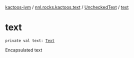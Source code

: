 [kactoos-jvm](../../index.md) / [nnl.rocks.kactoos.text](../index.md) / [UncheckedText](index.md) / [text](./text.md)

# text

`private val text: `[`Text`](../../nnl.rocks.kactoos/-text/index.md)

Encapsulated text

